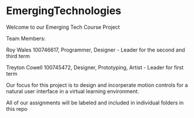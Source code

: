 # EmergingTechnologies

Welcome to our Emerging Tech Course Project

Team Members:

Roy Wales 100746617, Programmer, Designer - Leader for the second and third term 

Treyton Cowell 100745472, Designer, Prototyping, Artist - Leader for first term

Our focus for this project is to design and incorperate motion controls for a natural user interface in a virtual learning environment.

All of our assignments will be labeled and included in individual folders in this repo


